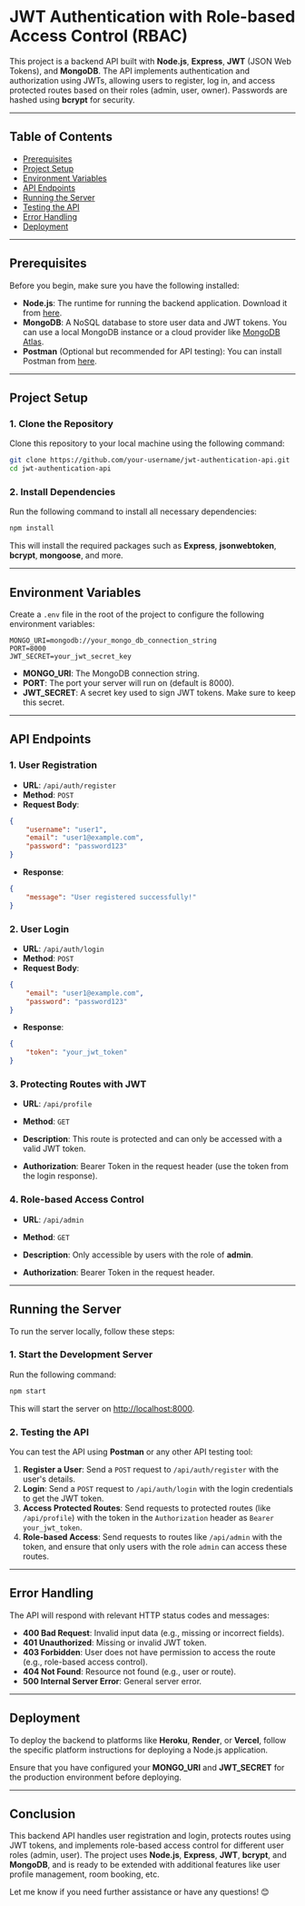 # JWT Authentication with Role-based Access Control (RBAC)

This project is a backend API built with **Node.js**, **Express**, **JWT** (JSON Web Tokens), and **MongoDB**. The API implements authentication and authorization using JWTs, allowing users to register, log in, and access protected routes based on their roles (admin, user, owner). Passwords are hashed using **bcrypt** for security.

---

## Table of Contents

- [Prerequisites](#prerequisites)
- [Project Setup](#project-setup)
- [Environment Variables](#environment-variables)
- [API Endpoints](#api-endpoints)
- [Running the Server](#running-the-server)
- [Testing the API](#testing-the-api)
- [Error Handling](#error-handling)
- [Deployment](#deployment)

---

## Prerequisites

Before you begin, make sure you have the following installed:

- **Node.js**: The runtime for running the backend application. Download it from [here](https://nodejs.org/).
- **MongoDB**: A NoSQL database to store user data and JWT tokens. You can use a local MongoDB instance or a cloud provider like [MongoDB Atlas](https://www.mongodb.com/cloud/atlas).
- **Postman** (Optional but recommended for API testing): You can install Postman from [here](https://www.postman.com/downloads/).

---

## Project Setup

### 1. Clone the Repository

Clone this repository to your local machine using the following command:

```bash
git clone https://github.com/your-username/jwt-authentication-api.git
cd jwt-authentication-api
```

### 2. Install Dependencies

Run the following command to install all necessary dependencies:

```bash
npm install
```

This will install the required packages such as **Express**, **jsonwebtoken**, **bcrypt**, **mongoose**, and more.

---

## Environment Variables

Create a `.env` file in the root of the project to configure the following environment variables:

```env
MONGO_URI=mongodb://your_mongo_db_connection_string
PORT=8000
JWT_SECRET=your_jwt_secret_key
```

- **MONGO_URI**: The MongoDB connection string.
- **PORT**: The port your server will run on (default is 8000).
- **JWT_SECRET**: A secret key used to sign JWT tokens. Make sure to keep this secret.

---

## API Endpoints

### 1. User Registration

- **URL**: `/api/auth/register`
- **Method**: `POST`
- **Request Body**:

```json
{
    "username": "user1",
    "email": "user1@example.com",
    "password": "password123"
}
```

- **Response**:

```json
{
    "message": "User registered successfully!"
}
```

### 2. User Login

- **URL**: `/api/auth/login`
- **Method**: `POST`
- **Request Body**:

```json
{
    "email": "user1@example.com",
    "password": "password123"
}
```

- **Response**:

```json
{
    "token": "your_jwt_token"
}
```

### 3. Protecting Routes with JWT

- **URL**: `/api/profile`
- **Method**: `GET`
- **Description**: This route is protected and can only be accessed with a valid JWT token.

- **Authorization**: Bearer Token in the request header (use the token from the login response).

### 4. Role-based Access Control

- **URL**: `/api/admin`
- **Method**: `GET`
- **Description**: Only accessible by users with the role of **admin**.

- **Authorization**: Bearer Token in the request header.

---

## Running the Server

To run the server locally, follow these steps:

### 1. Start the Development Server

Run the following command:

```bash
npm start
```

This will start the server on [http://localhost:8000](http://localhost:8000).

### 2. Testing the API

You can test the API using **Postman** or any other API testing tool:

1. **Register a User**: Send a `POST` request to `/api/auth/register` with the user's details.
2. **Login**: Send a `POST` request to `/api/auth/login` with the login credentials to get the JWT token.
3. **Access Protected Routes**: Send requests to protected routes (like `/api/profile`) with the token in the `Authorization` header as `Bearer your_jwt_token`.
4. **Role-based Access**: Send requests to routes like `/api/admin` with the token, and ensure that only users with the role `admin` can access these routes.

---

## Error Handling

The API will respond with relevant HTTP status codes and messages:

- **400 Bad Request**: Invalid input data (e.g., missing or incorrect fields).
- **401 Unauthorized**: Missing or invalid JWT token.
- **403 Forbidden**: User does not have permission to access the route (e.g., role-based access control).
- **404 Not Found**: Resource not found (e.g., user or route).
- **500 Internal Server Error**: General server error.

---

## Deployment

To deploy the backend to platforms like **Heroku**, **Render**, or **Vercel**, follow the specific platform instructions for deploying a Node.js application.

Ensure that you have configured your **MONGO_URI** and **JWT_SECRET** for the production environment before deploying.

---

## Conclusion

This backend API handles user registration and login, protects routes using JWT tokens, and implements role-based access control for different user roles (admin, user). The project uses **Node.js**, **Express**, **JWT**, **bcrypt**, and **MongoDB**, and is ready to be extended with additional features like user profile management, room booking, etc.

Let me know if you need further assistance or have any questions! 😊
